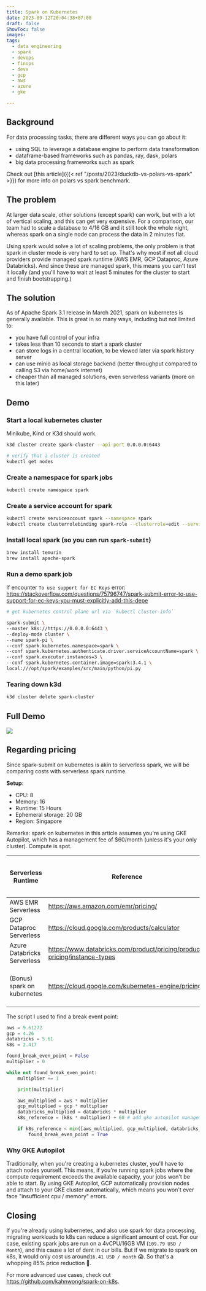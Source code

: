 ```yaml
---
title: Spark on Kubernetes
date: 2023-09-12T20:04:38+07:00
draft: false
ShowToc: false
images:
tags:
  - data engineering
  - spark
  - devops
  - finops
  - devx
  - gcp
  - aws
  - azure
  - gke

---
```


## Background

For data processing tasks, there are different ways you can go about it:

- using SQL to leverage a database engine to perform data transformation
- dataframe-based frameworks such as pandas, ray, dask, polars
- big data processing frameworks such as spark

Check out [this article]({{< ref "/posts/2023/duckdb-vs-polars-vs-spark" >}}) for more info on polars vs spark benchmark.

## The problem

At larger data scale, other solutions (except spark) can work, but with a lot of vertical scaling, and this can get very expensive. For a comparison, our team had to scale a database to 4/16 GB and it still took the whole night, whereas spark on a single node can process the data in 2 minutes flat.

Using spark would solve a lot of scaling problems, the only problem is that spark in cluster mode is very hard to set up. That's why most if not all cloud providers provide managed spark runtime (AWS EMR, GCP Dataproc, Azure Databricks). And since these are managed spark, this means you can't test it locally (and you'll have to wait at least 5 minutes for the cluster to start and finish bootstrapping.)

## The solution

As of Apache Spark 3.1 release in March 2021, spark on kubernetes is generally available. This is great in so many ways, including but not limited to:

- you have full control of your infra
- takes less than 10 seconds to start a spark cluster
- can store logs in a central location, to be viewed later via spark history server
- can use minio as local storage backend (better throughput compared to calling S3 via home/work internet)
- cheaper than all managed solutions, even serverless variants (more on this later)

## Demo

### Start a local kubernetes cluster

Minikube, Kind or K3d should work.

```bash
k3d cluster create spark-cluster --api-port 0.0.0.0:6443

# verify that a cluster is created
kubectl get nodes
```

### Create a namespace for spark jobs

```bash
kubectl create namespace spark
```

### Create a service account for spark

```bash
kubectl create serviceaccount spark --namespace spark
kubectl create clusterrolebinding spark-role --clusterrole=edit --serviceaccount=spark:spark --namespace=spark
```

### Install local spark (so you can run `spark-submit`)

```bash
brew install temurin
brew install apache-spark
```

### Run a demo spark job

If encounter `To use support for EC Keys` error: <https://stackoverflow.com/questions/75796747/spark-submit-error-to-use-support-for-ec-keys-you-must-explicitly-add-this-depe>

```bash
# get kubernetes control plane url via `kubectl cluster-info`

spark-submit \
--master k8s://https://0.0.0.0:6443 \
--deploy-mode cluster \
--name spark-pi \
--conf spark.kubernetes.namespace=spark \
--conf spark.kubernetes.authenticate.driver.serviceAccountName=spark \
--conf spark.executor.instances=3 \
--conf spark.kubernetes.container.image=spark:3.4.1 \
local:///opt/spark/examples/src/main/python/pi.py
```

### Tearing down k3d

```bash
k3d cluster delete spark-cluster
```

## Full Demo

![](images/demo.gif)

## Regarding pricing

Since spark-submit on kubernetes is akin to serverless spark, we will be comparing costs with serverless spark runtime.

**Setup**:

- CPU: 8
- Memory: 16
- Runtime: 15 Hours
- Ephemeral storage: 20 GB
- Region: Singapore

Remarks: spark on kubernetes in this article assumes you're using GKE Autopilot, which has a management fee of $60/month (unless it's your only cluster). Compute is spot.

| Serverless Runtime          | Reference                                                                   | Total Cost | Break even point if you run at least 33x workloads |
| --------------------------- | --------------------------------------------------------------------------- | ---------- | -------------------------------------------------- |
| AWS EMR Serverless          | <https://aws.amazon.com/emr/pricing/>                                       | 9.61 USD   | 317.22 USD                                         |
| GCP Dataproc Serverless     | <https://cloud.google.com/products/calculator>                              | 4.26 USD   | 140.58 USD                                         |
| Azure Databricks Serverless | <https://www.databricks.com/product/pricing/product-pricing/instance-types> | 5.61 USD   | 185.13 USD                                         |
| (Bonus) spark on kubernetes | <https://cloud.google.com/kubernetes-engine/pricing>                        | 2.417 USD  | 139.76 USD (Including cluster management fee)      |

The script I used to find a break event point:

```python
aws = 9.61272
gcp = 4.26
databricks = 5.61
k8s = 2.417

found_break_even_point = False
multiplier = 0

while not found_break_even_point:
    multiplier += 1

    print(multiplier)

    aws_multiplied = aws * multiplier
    gcp_multiplied = gcp * multiplier
    databricks_multiplied = databricks * multiplier
    k8s_reference = (k8s * multiplier) + 60 # add gke autopilot management fee

    if k8s_reference < min([aws_multiplied, gcp_multiplied, databricks_multiplied]):
        found_break_even_point = True
```

### Why GKE Autopilot

Traditionally, when you're creating a kubernetes cluster, you'll have to attach nodes yourself. This means, if you're running spark jobs where the compute requirement exceeds the available capacity, your jobs won't be able to start. By using GKE Autopilot, GCP automatically provision nodes and attach to your GKE cluster automatically, which means you won't ever face "insufficient cpu / memory" errors.

## Closing

If you're already using kubernetes, and also use spark for data processing, migrating workloads to k8s can reduce a significant amount of cost. For our case, existing spark jobs are run on a 4vCPU/16GB VM (`109.79 USD / Month`), and this cause a lot of dent in our bills. But if we migrate to spark on k8s, it would only cost us around`16.41 USD / month` 😱. So that's a whopping 85% price reduction 🤯.

For more advanced use cases, check out <https://github.com/kahnwong/spark-on-k8s>.
